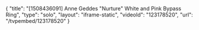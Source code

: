 {
    "title": "[1508436091] Anne Geddes \"Nurture\" White and Pink Bypass Ring",
    "type": "solo",
    "layout": "iframe-static",
    "videoId": "123178520",
    "url": "\/tvpembed\/123178520"
}